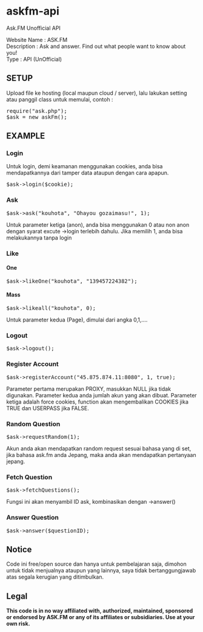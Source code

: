 # askfm-api
Ask.FM Unofficial API

Website Name : ASK.FM<br />
Description : Ask and answer. Find out what people want to know about you!<br />
Type : API (UnOfficial)<br />

<h2>SETUP</h2>
<p>Upload file ke hosting (local maupun cloud / server), lalu lakukan setting atau panggil class untuk memulai, contoh :</p>
<pre>require("ask.php");
$ask = new askFm();</pre>
<h2>EXAMPLE</h2>
<h3>Login</h3>
Untuk login, demi keamanan menggunakan cookies, anda bisa mendapatkannya dari tamper data ataupun dengan cara apapun.
<pre>$ask->login($cookie);</pre>
<h3>Ask</h3>
<pre>$ask->ask("kouhota", "Ohayou gozaimasu!", 1);</pre>
<p>Untuk parameter ketiga (anon), anda bisa menggunakan 0 atau non anon dengan syarat excute ->login terlebih dahulu. Jika memilih 1, anda bisa melakukannya tanpa login</p>
<h3>Like</h3>
<h4>One</h4>
<pre>$ask->likeOne("kouhota", "139457224382");</pre>
<h4>Mass</h4>
<pre>$ask->likeall("kouhota", 0);</pre>
<p>Untuk parameter kedua (Page), dimulai dari angka 0,1,....</p>
<h3>Logout</h3>
<pre>$ask->logout();</pre>
<h3>Register Account</h3>
<pre>$ask->registerAccount("45.875.874.11:8080", 1, true);</pre>
<p>Parameter pertama merupakan PROXY, masukkan NULL jika tidak digunakan. Parameter kedua anda jumlah akun yang akan dibuat. Parameter ketiga adalah force cookies, function akan mengembalikan COOKIES jika TRUE dan USERPASS jika FALSE.</p>
<h3>Random Question</h3>
<pre>$ask->requestRandom(1);</pre>
<p>Akun anda akan mendapatkan random request sesuai bahasa yang di set, jika bahasa ask.fm anda Jepang, maka anda akan mendapatkan pertanyaan jepang.</p>
<h3>Fetch Question</h3>
<pre>$ask->fetchQuestions();</pre>
<p>Fungsi ini akan menyambil ID ask, kombinasikan dengan ->answer()</p>
<h3>Answer Question</h3>
<pre>$ask->answer($questionID);</pre>
<h2>Notice</h2>
<p>Code ini free/open source dan hanya untuk pembelajaran saja, dimohon untuk tidak menjualnya ataupun yang lainnya, saya tidak bertanggungjawab atas segala kerugian yang ditimbulkan.</p>
<h2>Legal</h2>
<p><b>This code is in no way affiliated with, authorized, maintained, sponsored or endorsed by ASK.FM or any of its affiliates or subsidiaries. Use at your own risk.</b></p>
